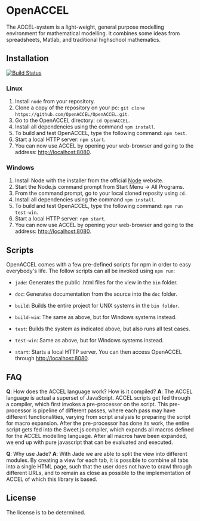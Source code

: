 OpenACCEL
=========

The ACCEL-system is a light-weight, general purpose modelling environment for mathematical modelling. It combines some ideas from spreadsheets, Matlab, and traditional highschool mathematics.

## Installation ##
[![Build Status](https://travis-ci.org/OpenACCEL/OpenACCEL.svg?branch=master)](https://travis-ci.org/OpenACCEL/OpenACCEL)

### Linux ###
1. Install `node` from your repository.
2. Clone a copy of the repository on your pc: `git clone https://github.com/OpenACCEL/OpenACCEL.git`.
3. Go to the OpenACCEL directory: `cd OpenACCEL`.
4. Install all dependencies using the command `npm install`.
5. To build and test OpenACCEL, type the following command: `npm test`.
6. Start a local HTTP server: `npm start`.
7. You can now use ACCEL by opening your web-browser and going to the address: [http://localhost:8080](http://localhost:8080).

### Windows ###
1. Install Node with the installer from the official [Node](http://nodejs.org/download/) website.
2. Start the Node.js command prompt from Start Menu -> All Programs.
3. From the command prompt, go to your local cloned reposity using `cd.`
4. Install all dependencies using the command `npm install`.
5. To build and test OpenACCEL, type the following command: `npm run test-win`.
6. Start a local HTTP server: `npm start`.
7. You can now use ACCEL by opening your web-browser and going to the address: [http://localhost:8080](http://localhost:8080).

## Scripts ##

OpenACCEL comes with a few pre-defined scripts for npm in order to easy everybody's life.
The follow scripts can all be invoked using `npm run`:

* `jade`: Generates the public .html files for the view in the `bin` folder.
* `doc`: Generates documentation from the source into the `doc` folder.

* `build`: Builds the entire project for UNIX systems in the `bin folder`.
* `build-win`: The same as above, but for Windows systems instead.

* `test`: Builds the system as indicated above, but also runs all test cases.
* `test-win`: Same as above, but for Windows systems instead.

* `start`: Starts a local HTTP server. You can then access OpenACCEL through [http://localhost:8080](http://localhost:8080).

## FAQ ##

**Q**: How does the ACCEL language work? How is it compiled?
**A**: The ACCEL language is actual a superset of JavaScript. ACCEL scripts get fed through a compiler, which first invokes a pre-processor on the script. This pre-processor is pipeline of different passes, where each pass may have different functionalities, varying from script analysis to preparing the script for macro expansion. After the pre-processor has done its work, the entire script gets fed into the Sweet.js compiler, which expands all macros defined for the ACCEL modelling language. After all macros have been expanded, we end up with pure javascript that can be evaluated and executed.

**Q**: Why use Jade?
**A**: With Jade we are able to split the view into different modules. By creating a view for each tab, it is possible to combine all tabs into a single HTML page, such that the user does not have to crawl through different URLs, and to remain as close as possible to the implementation of ACCEL of which this library is based.

## License ##
The license is to be determined.